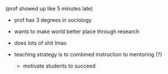 (prof showed up like 5 minutes late)
- prof has 3 degrees in sociology
- wants to make world better place through research
- does lots of shit lmao

- teaching strategy is to combined instruction to mentoring (?)
	- motivate students to succeed

 